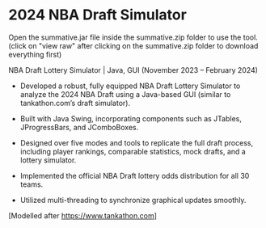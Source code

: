 # 2024 NBA Draft Simulator
Open the summative.jar file inside the summative.zip folder to use the tool. (click on "view raw" after clicking on the summative.zip folder to download everything first)

NBA Draft Lottery Simulator | Java, GUI
(November 2023 – February 2024)

- Developed a robust, fully equipped NBA Draft Lottery Simulator to analyze the 2024 NBA Draft using a Java-based GUI (similar to tankathon.com’s draft simulator).

- Built with Java Swing, incorporating components such as JTables, JProgressBars, and JComboBoxes.

- Designed over five modes and tools to replicate the full draft process, including player rankings, comparable statistics, mock drafts, and a lottery simulator.

- Implemented the official NBA Draft lottery odds distribution for all 30 teams.

- Utilized multi-threading to synchronize graphical updates smoothly.

[Modelled after https://www.tankathon.com]

